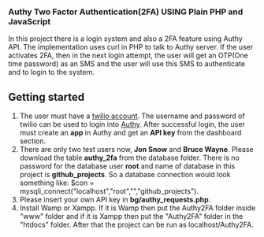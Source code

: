 ### Authy Two Factor Authentication(2FA) USING Plain PHP and JavaScript
In this project there is a login system and also a 2FA feature using Authy API. The implementation uses curl in PHP to talk to Authy server. If the user activates 2FA, then in the next login attempt, the user will get an OTP(One time password) as an SMS and the user will use this SMS to authenticate and to login to the system. 

## Getting started 
1. The user must have a [twilio account](https://www.twilio.com/). The username and password of twilio can be used to login into [Authy](https://authy.com/). After successful login, the user must create an **app** in Authy and get an **API key** from the dashboard section.
2. There are only two test users now, **Jon Snow** and **Bruce Wayne**. Please download the table **authy_2fa** from the database folder. There is no password for the database user **root** and name of database in this project is **github_projects**. So a database connection would look something like: $con = mysqli_connect("localhost","root","","github_projects").
3. Please insert your own API key in **bg/authy_requests.php**.
4. Install Wamp or Xampp. If it is Wamp then put the Authy2FA folder inside "www" folder and if it is Xampp then put the "Authy2FA" folder in the "htdocs" folder. After that the project can be run as localhost/Authy2FA.

